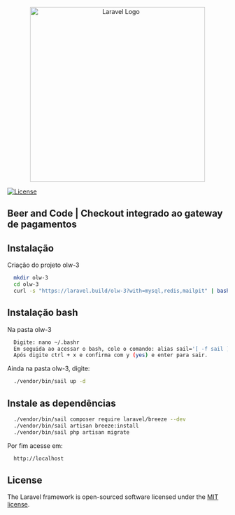 <p align="center"><a href="https://laravel.com" target="_blank"><img src="https://raw.githubusercontent.com/laravel/art/master/logo-lockup/5%20SVG/2%20CMYK/1%20Full%20Color/laravel-logolockup-cmyk-red.svg" width="400" alt="Laravel Logo"></a></p>

<a href="https://packagist.org/packages/laravel/framework"><img src="https://img.shields.io/packagist/l/laravel/framework" alt="License"></a>
</p>

## Beer and Code | Checkout integrado ao gateway de pagamentos

## Instalação

Criação do projeto olw-3

```bash
  mkdir olw-3
  cd olw-3
  curl -s "https://laravel.build/olw-3?with=mysql,redis,mailpit" | bash
```

## Instalação bash

Na pasta olw-3

```bash
  Digite: nano ~/.bashr
  Em seguida ao acessar o bash, cole o comando: alias sail='[ -f sail ] && sh sail || sh vendor/bin/sail'
  Após digite ctrl + x e confirma com y (yes) e enter para sair.
```

Ainda na pasta olw-3, digite:

```bash
  ./vendor/bin/sail up -d
```

## Instale as dependências

```bash
  ./vendor/bin/sail composer require laravel/breeze --dev
  ./vendor/bin/sail artisan breeze:install
  ./vendor/bin/sail php artisan migrate
```

Por fim acesse em:

```bash
  http://localhost
```

## License

The Laravel framework is open-sourced software licensed under the [MIT license](https://opensource.org/licenses/MIT).
